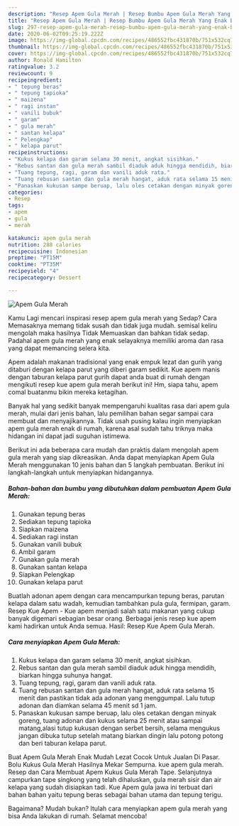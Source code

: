 ```yaml
---
description: "Resep Apem Gula Merah | Resep Bumbu Apem Gula Merah Yang Enak Banget"
title: "Resep Apem Gula Merah | Resep Bumbu Apem Gula Merah Yang Enak Banget"
slug: 297-resep-apem-gula-merah-resep-bumbu-apem-gula-merah-yang-enak-banget
date: 2020-06-02T09:25:19.222Z
image: https://img-global.cpcdn.com/recipes/486552fbc431870b/751x532cq70/apem-gula-merah-foto-resep-utama.jpg
thumbnail: https://img-global.cpcdn.com/recipes/486552fbc431870b/751x532cq70/apem-gula-merah-foto-resep-utama.jpg
cover: https://img-global.cpcdn.com/recipes/486552fbc431870b/751x532cq70/apem-gula-merah-foto-resep-utama.jpg
author: Ronald Hamilton
ratingvalue: 3.2
reviewcount: 9
recipeingredient:
- " tepung beras"
- " tepung tapioka"
- " maizena"
- " ragi instan"
- " vanili bubuk"
- " garam"
- " gula merah"
- " santan kelapa"
- " Pelengkap"
- " kelapa parut"
recipeinstructions:
- "Kukus kelapa dan garam selama 30 menit, angkat sisihkan."
- "Rebus santan dan gula merah sambil diaduk aduk hingga mendidih, biarkan hingga suhunya hangat."
- "Tuang tepung, ragi, garam dan vanili aduk rata."
- "Tuang rebusan santan dan gula merah hangat, aduk rata selama 15 menit dan pastikan tidak ada adonan yang menggumpal. Lalu tutup adonan dan diamkan selama 45 menit sd 1 jam."
- "Panaskan kukusan sampe beruap, lalu oles cetakan dengan minyak goreng, tuang adonan dan kukus selama 25 menit atau sampai matang,alasi tutup kukusan dengan serbet bersih, selama mengukus jangan dibuka tutup setelah matang biarkan dingin lalu potong potong dan beri taburan kelapa parut."
categories:
- Resep
tags:
- apem
- gula
- merah

katakunci: apem gula merah 
nutrition: 288 calories
recipecuisine: Indonesian
preptime: "PT15M"
cooktime: "PT35M"
recipeyield: "4"
recipecategory: Dessert

---
```



![Apem Gula Merah](https://img-global.cpcdn.com/recipes/486552fbc431870b/751x532cq70/apem-gula-merah-foto-resep-utama.jpg)

Kamu Lagi mencari inspirasi resep apem gula merah yang Sedap? Cara Memasaknya memang tidak susah dan tidak juga mudah. semisal keliru mengolah maka hasilnya Tidak Memuaskan dan bahkan tidak sedap. Padahal apem gula merah yang enak selayaknya memiliki aroma dan rasa yang dapat memancing selera kita.

Apem adalah makanan tradisional yang enak empuk lezat dan gurih yang ditaburi dengan kelapa parut yang diberi garam sedikit. Kue apem manis dengan taburan kelapa parut gurih dapat anda buat di rumah dengan mengikuti resep kue apem gula merah berikut ini! Hm, siapa tahu, apem comal buatanmu bikin mereka ketagihan.

Banyak hal yang sedikit banyak mempengaruhi kualitas rasa dari apem gula merah, mulai dari jenis bahan, lalu pemilihan bahan segar sampai cara membuat dan menyajikannya. Tidak usah pusing kalau ingin menyiapkan apem gula merah enak di rumah, karena asal sudah tahu triknya maka hidangan ini dapat jadi suguhan istimewa.


Berikut ini ada beberapa cara mudah dan praktis dalam mengolah apem gula merah yang siap dikreasikan. Anda dapat menyiapkan Apem Gula Merah menggunakan 10 jenis bahan dan 5 langkah pembuatan. Berikut ini langkah-langkah untuk menyiapkan hidangannya.

<!--inarticleads1-->

##### Bahan-bahan dan bumbu yang dibutuhkan dalam pembuatan Apem Gula Merah:

1. Gunakan  tepung beras
1. Sediakan  tepung tapioka
1. Siapkan  maizena
1. Sediakan  ragi instan
1. Gunakan  vanili bubuk
1. Ambil  garam
1. Gunakan  gula merah
1. Gunakan  santan kelapa
1. Siapkan  Pelengkap
1. Gunakan  kelapa parut


Buatlah adonan apem dengan cara mencampurkan tepung beras, parutan kelapa dalam satu wadah, kemudian tambahkan pula gula, fermipan, garam. Resep Kue Apem - Kue apem menjadi salah satu makanan yang cukup banyak digemari sebagian besar orang. Berbagai jenis resep kue apem kami hadirkan untuk Anda semua. Hasil: Resep Kue Apem Gula Merah. 

<!--inarticleads2-->

##### Cara menyiapkan Apem Gula Merah:

1. Kukus kelapa dan garam selama 30 menit, angkat sisihkan.
1. Rebus santan dan gula merah sambil diaduk aduk hingga mendidih, biarkan hingga suhunya hangat.
1. Tuang tepung, ragi, garam dan vanili aduk rata.
1. Tuang rebusan santan dan gula merah hangat, aduk rata selama 15 menit dan pastikan tidak ada adonan yang menggumpal. Lalu tutup adonan dan diamkan selama 45 menit sd 1 jam.
1. Panaskan kukusan sampe beruap, lalu oles cetakan dengan minyak goreng, tuang adonan dan kukus selama 25 menit atau sampai matang,alasi tutup kukusan dengan serbet bersih, selama mengukus jangan dibuka tutup setelah matang biarkan dingin lalu potong potong dan beri taburan kelapa parut.


Buat Apem Gula Merah Enak Mudah Lezat Cocok Untuk Jualan Di Pasar. Bolu Kukus Gula Merah Hasilnya Mekar Sempurna. kue apem gula merah. Resep dan Cara Membuat Apem Kukus Gula Merah Tape. Selanjutnya campurkan tape singkong yang telah dihaluskan, gula merah sisir dan air kelapa yang sudah disiapkan tadi. Kue Apem gula jawa ini terbuat dari bahan bahan yaitu tepung beras sebagai bahan utama dan tepung terigu. 

Bagaimana? Mudah bukan? Itulah cara menyiapkan apem gula merah yang bisa Anda lakukan di rumah. Selamat mencoba!
